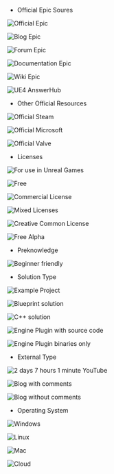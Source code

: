+ Official Epic Soures

![Official Epic](https://img.shields.io/badge/official-epic-lightgrey.svg)

![Blog Epic](https://img.shields.io/badge/blog-epic-lightgrey.svg)

![Forum Epic](https://img.shields.io/badge/forum-epic-lightgrey.svg)

![Documentation Epic](https://img.shields.io/badge/documentation-epic-lightgrey.svg)

![Wiki Epic](https://img.shields.io/badge/wiki-epic-lightgrey.svg)

![UE4 AnswerHub](https://img.shields.io/badge/answerhub-epic-lightgrey.svg)

+ Other Official Resources

![Official Steam](https://img.shields.io/badge/official-steam-000000.svg)

![Official Microsoft](https://img.shields.io/badge/official-microsoft-blue.svg)

![Official Valve](https://img.shields.io/badge/official-valve-000000.svg)

+ Licenses

![For use in Unreal Games](https://img.shields.io/badge/license-unreal-green.svg)

![Free](https://img.shields.io/badge/license-free-brightgreen.svg)

![Commercial License](https://img.shields.io/badge/license-commercial-red.svg)

![Mixed Licenses](https://img.shields.io/badge/license-mixed-blue.svg)

![Creative Common License](https://img.shields.io/badge/license-cc-yellowgreen.svg)

![Free Alpha](https://img.shields.io/badge/license-free_alpha-green.svg)

+ Preknowledge

![Beginner friendly](https://img.shields.io/badge/beginner-friendly-orange.svg)

+ Solution Type

![Example Project](https://img.shields.io/badge/full-sample-brightgreen.svg)

![Blueprint solution](https://img.shields.io/badge/blueprint-solution-blue.svg)

![C++ solution](https://img.shields.io/badge/c++-solution-yellow.svg)

![Engine Plugin with source code](https://img.shields.io/badge/plugin_src-solution-orange.svg)

![Engine Plugin binaries only](https://img.shields.io/badge/plugin_bin-solution-red.svg)

+ External Type

![2 days 7 hours 1 minute YouTube](https://img.shields.io/badge/youtube-2d7h1m-red.svg)

![Blog with comments](https://img.shields.io/badge/blog-comments-yellow.svg) 

![Blog without comments](https://img.shields.io/badge/blog-no_comments-orange.svg) 

+ Operating System

![Windows](https://img.shields.io/badge/os-windows-blue.svg) 

![Linux](https://img.shields.io/badge/os-linux-yellow.svg) 

![Mac](https://img.shields.io/badge/os-mac-orange.svg) 

![Cloud](https://img.shields.io/badge/os-cloud-red.svg) 
